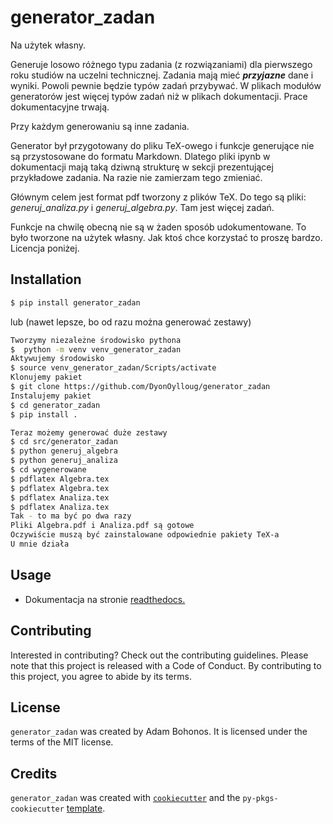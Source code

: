 # generator_zadan

Na użytek własny. 

Generuje losowo różnego typu zadania (z rozwiązaniami) dla pierwszego roku studiów na uczelni technicznej.
Zadania mają mieć ***przyjazne*** dane i wyniki.
Powoli pewnie będzie typów zadań przybywać. 
W plikach modułów generatorów jest więcej typów zadań niż w plikach dokumentacji.
Prace dokumentacyjne trwają. 

Przy każdym generowaniu są inne zadania.

Generator był przygotowany do pliku TeX-owego i funkcje generujące nie są przystosowane do formatu Markdown.
Dlatego pliki ipynb w dokumentacji mają taką dziwną strukturę w sekcji prezentującej przykładowe zadania.
Na razie nie zamierzam tego zmieniać.  

Głównym celem jest format pdf tworzony z plików TeX.
Do tego są pliki: *generuj_analiza.py* i *generuj_algebra.py*.
Tam jest więcej zadań.

Funkcje na chwilę obecną nie są w żaden sposób udokumentowane. 
To było tworzone na użytek własny.
Jak ktoś chce korzystać to proszę bardzo.
Licencja poniżej. 

## Installation

```bash
$ pip install generator_zadan
```
lub (nawet lepsze, bo od razu można generować zestawy)

```bash
Tworzymy niezależne środowisko pythona
$  python -m venv venv_generator_zadan
Aktywujemy środowisko
$ source venv_generator_zadan/Scripts/activate
Klonujemy pakiet
$ git clone https://github.com/DyonOylloug/generator_zadan
Instalujemy pakiet
$ cd generator_zadan
$ pip install .
```
```bash
Teraz możemy generować duże zestawy
$ cd src/generator_zadan
$ python generuj_algebra
$ python generuj_analiza
$ cd wygenerowane
$ pdflatex Algebra.tex
$ pdflatex Algebra.tex
$ pdflatex Analiza.tex
$ pdflatex Analiza.tex
Tak - to ma być po dwa razy
Pliki Algebra.pdf i Analiza.pdf są gotowe
Oczywiście muszą być zainstalowane odpowiednie pakiety TeX-a
U mnie działa
```

## Usage

-  Dokumentacja na stronie [readthedocs.](https://generator_zadan.readthedocs.io/en/latest/index.html)

## Contributing

Interested in contributing? Check out the contributing guidelines. Please note that this project is released with a Code of Conduct. By contributing to this project, you agree to abide by its terms.

## License

`generator_zadan` was created by Adam Bohonos. It is licensed under the terms of the MIT license.

## Credits

`generator_zadan` was created with [`cookiecutter`](https://cookiecutter.readthedocs.io/en/latest/) and the `py-pkgs-cookiecutter` [template](https://github.com/py-pkgs/py-pkgs-cookiecutter).
